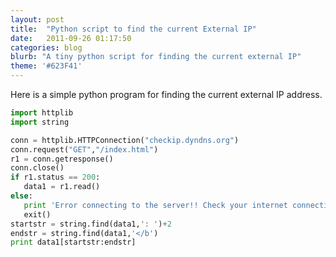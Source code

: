 ```yaml
---
layout: post
title:  "Python script to find the current External IP"
date:   2011-09-26 01:17:50
categories: blog
blurb: "A tiny python script for finding the current external IP"
theme: '#623F41'
---
```


Here is a simple python program for finding the current external IP address.

```python
import httplib
import string

conn = httplib.HTTPConnection("checkip.dyndns.org")
conn.request("GET","/index.html")
r1 = conn.getresponse()
conn.close()
if r1.status == 200:
   data1 = r1.read()
else:
   print 'Error connecting to the server!! Check your internet connection'
   exit()
startstr = string.find(data1,': ')+2
endstr = string.find(data1,'</b')
print data1[startstr:endstr]
```
